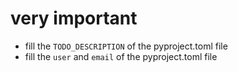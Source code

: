 # very important

- fill the `TODO_DESCRIPTION` of the pyproject.toml file
- fill the `user` and `email` of the pyproject.toml file
